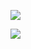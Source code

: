 
<p align="left">
  <img src="https://discord.c99.nl/widget/theme-4/417214713886277632.png" />
</p>

<a href="https://open.spotify.com/user/adrianlol2017">
  <img align="left" src="https://novatorem-brown-seven.vercel.app/api/spotify" />
</a>

